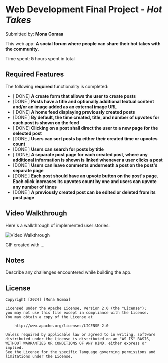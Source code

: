 # Web Development Final Project - *Hot Takes*

Submitted by: **Mona Gomaa**

This web app: **A social forum where people can share their hot takes with the community.**

Time spent: **5** hours spent in total

## Required Features

The following **required** functionality is completed:

- [ DONE] **A create form that allows the user to create posts**
- [DONE ] **Posts have a title and optionally additional textual content and/or an image added as an external image URL**
- [ DONE] **A home feed displaying previously created posts**
- [DONE ] **By default, the time created, title, and number of upvotes for each post is shown on the feed**
- [ DONE] **Clicking on a post shall direct the user to a new page for the selected post**
- [DONE ] **Users can sort posts by either their created time or upvotes count**
- [DONE ] **Users can search for posts by title**
- [ DONE] **A separate post page for each created post, where any additional information is shown is linked whenever a user clicks a post**
- [DONE ] **Users can leave comments underneath a post on the post's separate page**
- [DONE ] **Each post should have an upvote button on the post's page. Each click increases its upvotes count by one and users can upvote any number of times**
- [DONE ] **A previously created post can be edited or deleted from its post page**



## Video Walkthrough

Here's a walkthrough of implemented user stories:

<img src='https://github.com/mona-1414/final-project/blob/main/project-final-demo.gif' title='Video Walkthrough' width='' alt='Video Walkthrough' />

<!-- Replace this with whatever GIF tool you used! -->
GIF created with ...  
<!-- Recommended tools:
[Kap](https://getkap.co/) for macOS
[ScreenToGif](https://www.screentogif.com/) for Windows
[peek](https://github.com/phw/peek) for Linux. -->

## Notes

Describe any challenges encountered while building the app.

## License

    Copyright [2024] [Mona Gomaa]

    Licensed under the Apache License, Version 2.0 (the "License");
    you may not use this file except in compliance with the License.
    You may obtain a copy of the License at

        http://www.apache.org/licenses/LICENSE-2.0

    Unless required by applicable law or agreed to in writing, software
    distributed under the License is distributed on an "AS IS" BASIS,
    WITHOUT WARRANTIES OR CONDITIONS OF ANY KIND, either express or implied.
    See the License for the specific language governing permissions and
    limitations under the License.
